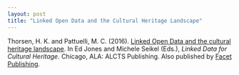 ```yaml
---
layout: post
title: "Linked Open Data and the Cultural Heritage Landscape"
---
```


Thorsen, H. K. and Pattuelli, M. C. (2016). [Linked Open Data and the cultural heritage landscape](https://www.alastore.ala.org/content/linked-data-cultural-heritage-alcts-monograph). 
In Ed Jones and Michele Seikel (Eds.), *Linked Data for Cultural Heritage*. 
Chicago, ALA: ALCTS Publishing. Also published by [Facet Publishing](http://www.facetpublishing.co.uk/title.php?id=301621#.Wnk1tainFPZ).
